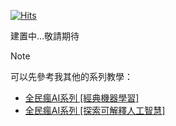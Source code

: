 [![Hits](https://hits.seeyoufarm.com/api/count/incr/badge.svg?url=https%3A%2F%2Fgithub.com%2Fandy6804tw%2Fcrazyai-llm&count_bg=%2379C83D&title_bg=%23555555&icon=&icon_color=%23E7E7E7&title=hits&edge_flat=false)](https://hits.seeyoufarm.com)

建置中...敬請期待

> [!NOTE] 
> 可以先參考我其他的系列教學：
> - [全民瘋AI系列 [經典機器學習]](https://andy6804tw.github.io/crazyai-ml)
> - [全民瘋AI系列 [探索可解釋人工智慧]](https://andy6804tw.github.io/crazyai-xai)